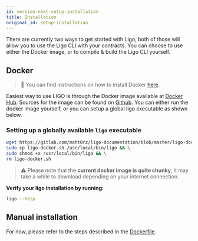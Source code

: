 ```yaml
---
id: version-next-setup-installation
title: Installation
original_id: setup-installation
---
```


There are currently two ways to get started with Ligo, both of those will allow you to use the Ligo CLI with your contracts. You can choose to use either the Docker image, or to compile & build the Ligo CLI yourself.

## Docker

> 🐳 You can find instructions on how to install Docker [here](https://docs.docker.com/install/).

Easiest way to use LIGO is through the Docker image available at [Docker Hub](https://hub.docker.com/r/stovelabs/granary-ligo). Sources for the image can be found on [Github](https://github.com/stove-labs/granary/blob/develop/docker/ligo/Dockerfile).
You can either run the docker image yourself, or you can setup a global ligo executable as shown below.

### Setting up a globally available `ligo` executable
```zsh
wget https://gitlab.com/maht0rz/ligo-documentation/blob/master/ligo-docker.sh && \
sudo cp ligo-docker.sh /usr/local/bin/ligo && \
sudo chmod +x /usr/local/bin/ligo && \
rm ligo-docker.sh
```

> ⚠️ Please note that the **current docker image is quite chunky**, it may take a while to download depending on your internet connection. 

**Verify your ligo installation by running:**
```zsh
ligo --help
```


## Manual installation

For now, please refer to the steps described in the [Dockerfile](https://github.com/stove-labs/granary/blob/develop/docker/ligo/Dockerfile).



